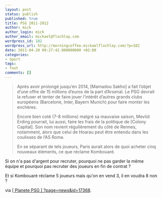 ```yaml
---
layout: post
status: publish
published: true
title: PSG 2011-2012
author: mick
author_login: mick
author_email: mickael@flochlay.com
wordpress_id: 182
wordpress_url: http://morningcoffee.mickaelflochlay.com/?p=182
date: 2011-04-20 09:27:42.000000000 +02:00
categories:
- Sport
tags:
- foot
comments: []
---
```

<blockquote>Après avoir prolongé jusqu’en 2014, [Mamadou Sakho] a fait l’objet d’une offre de 15 millions d’euros de la part d’Arsenal. Le PSG devrait la refuser et tenter de faire jouer l’intérêt d’autres grands clubs européens (Barcelone, Inter, Bayern Munich) pour faire monter les enchères.

Encore bien coté (7-8 millions) malgré sa mauvaise saison, Mevlüt Erding pourrait, lui aussi, faire les frais de la politique de [Colony Capital]. Son nom revient régulièrement du côté de Rennes, notamment, alors que celui de Hoarau peut être entendu dans les coulisses de l’AS Roma.

En se séparant de tels joueurs, Paris aurait alors de quoi acheter cinq nouveaux éléments, ce que réclame Kombouaré.</blockquote>
Si on n'a pas d'argent pour recruter, pourquoi ne pas garder la même équipe et pourquoi pas recruter des joueurs en fin de contrat ?

Et si Kombouaré réclame 5 joueurs mais qu'on en vend 3, il en voudra 8 non ?

via <a href="http://www.planetepsg.com/?page=news&amp;id=17368">[ Planete PSG ] ?page=news&amp;id=17368</a>.
